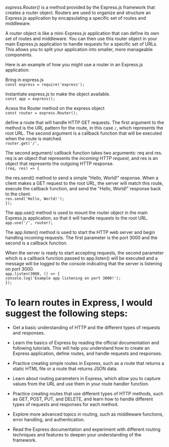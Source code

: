 _express.Router()_ is a method provided by the Express.js framework that creates a router object. Routers are used to organize and structure an Express.js application by encapsulating a specific set of routes and middleware.

A router object is like a mini-Express.js application that can define its own set of routes and middleware. You can then use this router object in your main Express.js application to handle requests for a specific set of URLs. This allows you to split your application into smaller, more manageable components.

Here is an example of how you might use a router in an Express.js application:  

Bring in express.js  
    `const express = require('express');` 

Instantiate express.js to make the object available.  
    `const app = express();`  

Acess the Router method on the express object  
    `const router = express.Router();`  

define a route that will handle HTTP GET requests. The first argument to the method is the URL pattern for the route, in this case `/`, which represents the root URL. The second argument is a callback function that will be executed when the route is matched.  
`router.get('/',`  

The second argument/ callback function takes two arguments: req and res. req is an object that represents the _incoming HTTP request_, and res is an object that represents the outgoing HTTP response.  
    `(req, res) => {`  

the res.send() method to send a simple "Hello, World!" response. When a client makes a GET request to the root URL, the server will match this route, execute the callback function, and send the "Hello, World!" response back to the client.  
  `res.send('Hello, World!');`  
`});`  
  

The app.use() method is used to mount the router object in the main Express.js application, so that it will handle requests to the root URL.  
    `app.use('/', router);`  
    
The app.listen() method is used to start the HTTP web server and begin handling incoming requests. The first parameter is the port 3000 and the second is a callback function.  

When the server is ready to start accepting requests, the second parameter which is a callback function passed to app.listen() will be executed and a message will be logged to the console indicating that the server is listening on port 3000.  
    `app.listen(3000, () => {`  
      `console.log('Example app listening on port 3000!');`  
    `});`  

# To learn routes in Express, I would suggest the following steps:  
  
- Get a basic understanding of HTTP and the different types of requests and responses.  
  
- Learn the basics of Express by reading the official documentation and following tutorials. This will help you understand how to create an Express application, define routes, and handle requests and responses.  
  
- Practice creating simple routes in Express, such as a route that returns a static HTML file or a route that returns JSON data.  

- Learn about routing parameters in Express, which allow you to capture values from the URL and use them in your route handler function.  
  
- Practice creating routes that use different types of HTTP methods, such as GET, POST, PUT, and DELETE, and learn how to handle different types of requests and responses for each method.  
  
- Explore more advanced topics in routing, such as middleware functions, error handling, and authentication.  
  
- Read the Express documentation and experiment with different routing techniques and features to deepen your understanding of the framework.  
